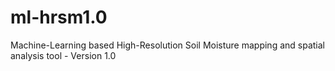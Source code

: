 # ml-hrsm1.0
Machine-Learning based High-Resolution Soil Moisture mapping and spatial analysis tool - Version 1.0
